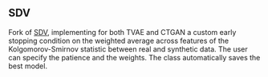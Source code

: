 ## SDV

Fork of [SDV](https://github.com/sdv-dev/SDV), implementing for both TVAE and CTGAN a custom early stopping condition on the weighted average across features of the Kolgomorov-Smirnov statistic between real and synthetic data. The user can specify the patience and the weights. The class automatically saves the best model.
